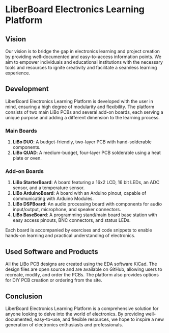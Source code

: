 # LiberBoard Electronics Learning Platform

## Vision

Our vision is to bridge the gap in electronics learning and project creation by providing well-documented and easy-to-access information points. We aim to empower individuals and educational institutions with the necessary tools and resources to ignite creativity and facilitate a seamless learning experience.

## Development

LiberBoard Electronics Learning Platform is developed with the user in mind, ensuring a high degree of modularity and flexibility. The platform consists of two main LiBo PCBs and several add-on boards, each serving a unique purpose and adding a different dimension to the learning process.

### Main Boards

1. **LiBo DUO**: A budget-friendly, two-layer PCB with hand-solderable components.
2. **LiBo QUAD**: A medium-budget, four-layer PCB solderable using a heat plate or oven.

### Add-on Boards

1. **LiBo StarterBoard**: A board featuring a 16x2 LCD, 16 bit LEDs, an ADC sensor, and a temperature sensor.
2. **LiBo ArduinoBoard**: A board with an Arduino pinout, capable of communicating with Arduino Modules.
3. **LiBo DSPBoard**: An audio processing board with components for audio input/output, microphone, and speaker connectors.
4. **LiBo BaseBoard**: A programming stand/main board base station with easy access pinouts, BNC connectors, and status LEDs.

Each board is accompanied by exercises and code snippets to enable hands-on learning and practical understanding of electronics.

## Used Software and Products

All the LiBo PCB designs are created using the EDA software KiCad. The design files are open source and are available on GitHub, allowing users to recreate, modify, and order the PCBs. The platform also provides options for DIY PCB creation or ordering from the site.

## Conclusion

LiberBoard Electronics Learning Platform is a comprehensive solution for anyone looking to delve into the world of electronics. By providing well-documented, easy-to-use, and flexible resources, we hope to inspire a new generation of electronics enthusiasts and professionals.
